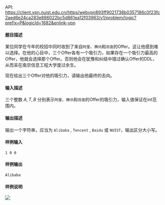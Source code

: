 API: https://client.vpn.nuist.edu.cn/https/webvpn893ff9021738b0357186c0f23fc2aed6e24ca283e886022bc5d861ea12f03963/v1/problem/logic?prefix=P&logicId=1682&enlink-vpn

#### 题目描述
某位同学在今年的校招中同时收到了来自```阿里```、```腾讯```和```百度```的Offer。这让他感到难以选择。在他的心目中，三个Offer各有一个吸引力，如果存在一个吸引力最高的Offer，他就会选择那个Offer。否则他会在犹豫和纠结中错过确认Offer的DDL，从而呆在南京信息工程大学度过余生。

现在给出三个Offer对他的吸引力，请输出他最终的去向。
#### 输入描述

三个整数  $A,T,B$ 分别表示```阿里```、```腾讯```和```百度```的Offer的吸引力，输入值保证在int范围内。 

#### 输出描述

输出一个字符串，应当为 `Alibaba` , `Tencent` , `Baidu` 或 `NUIST`，输出区分大小写。

#### 样例输入
```
1 0 0
```
#### 样例输出
```
Alibaba
```

#### 样例说明

![](/v1/media/13c48635f19c0d8d24cc171c69274094)